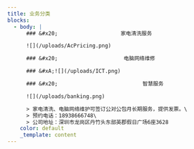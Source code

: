 ```yaml
---
title: 业务分类
blocks:
  - body: |
      ### &#x20;                    家电清洗服务

      ![](/uploads/AcPricing.png)

      ### &#x20;                     电脑网络维修

      ### &#xA;![](/uploads/ICT.png)

      ### &#x20;                           智慧服务

      ![](/uploads/banking.png)

      > 家电清洗、电脑网络维护可签订公对公包月长期服务，提供发票。\
      > 预约电话：18938666748\
      > 公司地址：深圳市龙岗区丹竹头东部英郡假日广场6座3628
    color: default
    _template: content
---
```



























